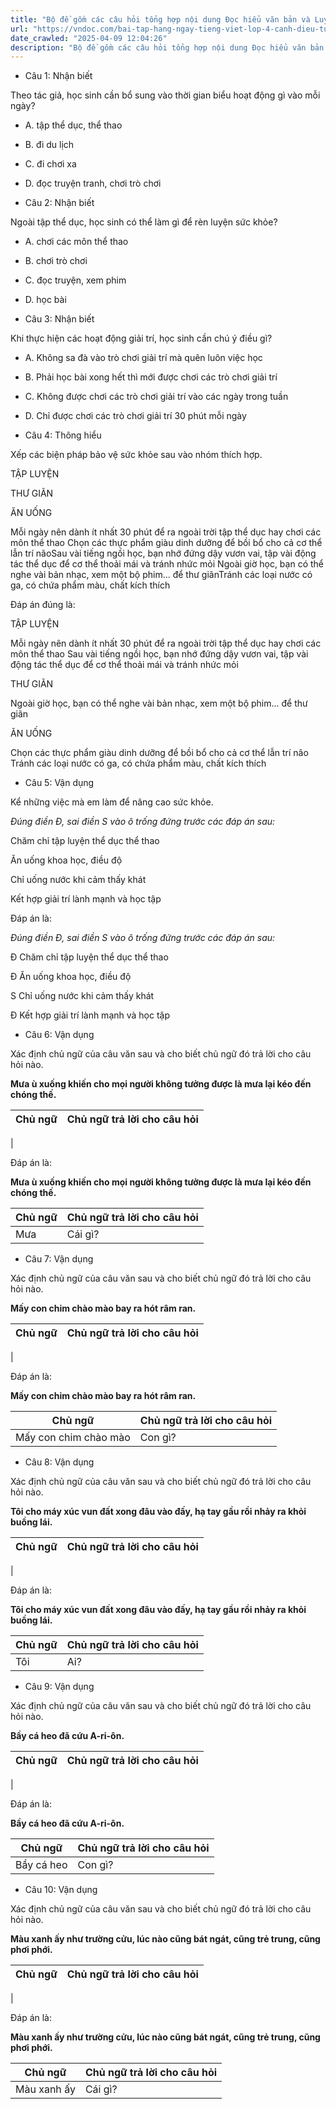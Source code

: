 ```yaml
---
title: "Bộ đề gồm các câu hỏi tổng hợp nội dung Đọc hiểu văn bản và Luyện từ và câu được học ở Tuần 16 trong chương trình Tiếng Việt lớp 4 Tập 1 Cánh Diều."
url: "https://vndoc.com/bai-tap-hang-ngay-tieng-viet-lop-4-canh-dieu-tuan-16-thu-5-332367"
date_crawled: "2025-04-09 12:04:26"
description: "Bộ đề gồm các câu hỏi tổng hợp nội dung Đọc hiểu văn bản và Luyện từ và câu được học ở Tuần 16 trong chương trình Tiếng Việt lớp 4 Tập 1 Cánh Diều."
---
```


* Câu 1:  Nhận biết

Theo tác giả, học sinh cần bổ sung vào thời gian biểu hoạt động gì vào mỗi ngày?

  * A. tập thể dục, thể thao 
  * B. đi du lịch 
  * C. đi chơi xa 
  * D. đọc truyện tranh, chơi trò chơi 



* Câu 2:  Nhận biết

Ngoài tập thể dục, học sinh có thể làm gì để rèn luyện sức khỏe?

  * A. chơi các môn thể thao 
  * B. chơi trò chơi 
  * C. đọc truyện, xem phim 
  * D. học bài 



* Câu 3:  Nhận biết

Khi thực hiện các hoạt động giải trí, học sinh cần chú ý điều gì?

  * A. Không sa đà vào trò chơi giải trí mà quên luôn việc học 
  * B. Phải học bài xong hết thì mới được chơi các trò chơi giải trí 
  * C. Không được chơi các trò chơi giải trí vào các ngày trong tuần 
  * D. Chỉ được chơi các trò chơi giải trí 30 phút mỗi ngày 



* Câu 4:  Thông hiểu

Xếp các biện pháp bảo vệ sức khỏe sau vào nhóm thích hợp.

TẬP LUYỆN

THƯ GIÃN

ĂN UỐNG

Mỗi ngày nên dành ít nhất 30 phút để ra ngoài trời tập thể dục hay chơi các môn thể thao Chọn các thực phẩm giàu dinh dưỡng để bồi bổ cho cả cơ thể lẫn trí nãoSau vài tiếng ngồi học, bạn nhớ đứng dậy vươn vai, tập vài động tác thể dục để cơ thể thoải mái và tránh nhức mỏi Ngoài giờ học, bạn có thể nghe vài bản nhạc, xem một bộ phim... để thư giãnTránh các loại nước có ga, có chứa phẩm màu, chất kích thích

Đáp án đúng là:

TẬP LUYỆN

Mỗi ngày nên dành ít nhất 30 phút để ra ngoài trời tập thể dục hay chơi các môn thể thao Sau vài tiếng ngồi học, bạn nhớ đứng dậy vươn vai, tập vài động tác thể dục để cơ thể thoải mái và tránh nhức mỏi

THƯ GIÃN

Ngoài giờ học, bạn có thể nghe vài bản nhạc, xem một bộ phim... để thư giãn

ĂN UỐNG

Chọn các thực phẩm giàu dinh dưỡng để bồi bổ cho cả cơ thể lẫn trí não Tránh các loại nước có ga, có chứa phẩm màu, chất kích thích

* Câu 5:  Vận dụng

Kể những việc mà em làm để nâng cao sức khỏe.

_Đúng điền Đ, sai điền S vào ô trống đứng trước các đáp án sau:_

Chăm chỉ tập luyện thể dục thể thao

Ăn uống khoa học, điều độ

Chỉ uống nước khi cảm thấy khát

Kết hợp giải trí lành mạnh và học tập

Đáp án là:

_Đúng điền Đ, sai điền S vào ô trống đứng trước các đáp án sau:_

Đ Chăm chỉ tập luyện thể dục thể thao

Đ Ăn uống khoa học, điều độ

S Chỉ uống nước khi cảm thấy khát

Đ Kết hợp giải trí lành mạnh và học tập

* Câu 6:  Vận dụng

Xác định chủ ngữ của câu văn sau và cho biết chủ ngữ đó trả lời cho câu hỏi nào.

**Mưa ù xuống khiến cho mọi người không tưởng được là mưa lại kéo đến chóng thế.**

Chủ ngữ| Chủ ngữ trả lời cho câu hỏi  
---|---  
|   
  
Đáp án là:

**Mưa ù xuống khiến cho mọi người không tưởng được là mưa lại kéo đến chóng thế.**

Chủ ngữ| Chủ ngữ trả lời cho câu hỏi  
---|---  
Mưa| Cái gì?||Cái gì  
  
* Câu 7:  Vận dụng

Xác định chủ ngữ của câu văn sau và cho biết chủ ngữ đó trả lời cho câu hỏi nào.

**Mấy con chim chào mào bay ra hót râm ran.**

Chủ ngữ| Chủ ngữ trả lời cho câu hỏi  
---|---  
|   
  
Đáp án là:

**Mấy con chim chào mào bay ra hót râm ran.**

Chủ ngữ| Chủ ngữ trả lời cho câu hỏi  
---|---  
Mấy con chim chào mào| Con gì?||Con gì  
  
* Câu 8:  Vận dụng

Xác định chủ ngữ của câu văn sau và cho biết chủ ngữ đó trả lời cho câu hỏi nào.

**Tôi cho máy xúc vun đất xong đâu vào đấy, hạ tay gầu rồi nhảy ra khỏi buồng lái.**

Chủ ngữ| Chủ ngữ trả lời cho câu hỏi  
---|---  
|   
  
Đáp án là:

**Tôi cho máy xúc vun đất xong đâu vào đấy, hạ tay gầu rồi nhảy ra khỏi buồng lái.**

Chủ ngữ| Chủ ngữ trả lời cho câu hỏi  
---|---  
Tôi| Ai?||Ai  
  
* Câu 9:  Vận dụng

Xác định chủ ngữ của câu văn sau và cho biết chủ ngữ đó trả lời cho câu hỏi nào.

**Bầy cá heo đã cứu A-ri-ôn.**

Chủ ngữ| Chủ ngữ trả lời cho câu hỏi  
---|---  
|   
  
Đáp án là:

**Bầy cá heo đã cứu A-ri-ôn.**

Chủ ngữ| Chủ ngữ trả lời cho câu hỏi  
---|---  
Bầy cá heo| Con gì?||Con gì  
  
* Câu 10:  Vận dụng

Xác định chủ ngữ của câu văn sau và cho biết chủ ngữ đó trả lời cho câu hỏi nào.

**Màu xanh ấy như trường cửu, lúc nào cũng bát ngát, cũng trẻ trung, cũng phơi phới.**

Chủ ngữ| Chủ ngữ trả lời cho câu hỏi  
---|---  
|   
  
Đáp án là:

**Màu xanh ấy như trường cửu, lúc nào cũng bát ngát, cũng trẻ trung, cũng phơi phới.**

Chủ ngữ| Chủ ngữ trả lời cho câu hỏi  
---|---  
Màu xanh ấy| Cái gì?||Cái gì
